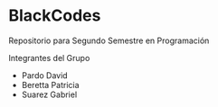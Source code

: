 # BlackCodes
Repositorio para Segundo Semestre en Programación 

Integrantes del Grupo
 - Pardo David
 - Beretta Patricia
 - Suarez Gabriel

